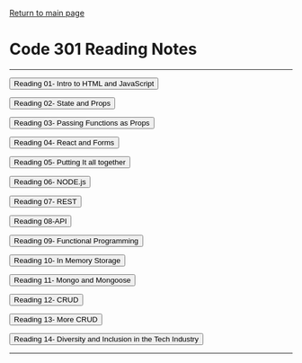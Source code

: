   
[Return to main page](https://KrisDunning.github.io/reading-notes)

# Code 301 Reading Notes  

-----

<Button onClick= "window.location.href='https://krisdunning.github.io/301-Reading-Notes/Read01.html';">Reading 01- Intro to HTML and JavaScript</button>  

<Button onClick= "window.location.href='https://krisdunning.github.io/301-Reading-Notes/Read02.html';">Reading 02- State and Props</button>

<Button onClick= "window.location.href='https://krisdunning.github.io/301-Reading-Notes/Read03.html';">Reading 03- Passing Functions as Props</button>

<Button onClick= "window.location.href='https://krisdunning.github.io/301-Reading-Notes/Read04.html';">Reading 04- React and Forms</button>

<Button onClick= "window.location.href='https://krisdunning.github.io/301-Reading-Notes/Read05.html';">Reading 05- Putting It all together</button>

<Button onClick= "window.location.href='https://krisdunning.github.io/301-Reading-Notes/Read06.html';">Reading 06- NODE.js</button>

<Button onClick= "window.location.href='https://krisdunning.github.io/301-Reading-Notes/Read07.html';">Reading 07- REST</button>

<Button onClick= "window.location.href='https://krisdunning.github.io/301-Reading-Notes/Read08.html';">Reading 08-API</button>

<Button onClick= "window.location.href='https://krisdunning.github.io/301-Reading-Notes/Read08.html';">Reading 09- Functional Programming</button>

<Button onClick= "window.location.href='https://krisdunning.github.io/301-Reading-Notes/Read08.html';">Reading 10- In Memory Storage</button>

<Button onClick= "window.location.href='https://krisdunning.github.io/301-Reading-Notes/Read11.html';">Reading 11- Mongo and Mongoose</button>

<Button onClick= "window.location.href='https://krisdunning.github.io/301-Reading-Notes/Read11.html';">Reading 12- CRUD</button>

<Button onClick= "window.location.href='https://krisdunning.github.io/301-Reading-Notes/Read11.html';">Reading 13- More CRUD</button>

<Button onClick= "window.location.href='https://krisdunning.github.io/301-Reading-Notes/Read11.html';">Reading 14- Diversity and Inclusion in the Tech Industry</button>

-----
